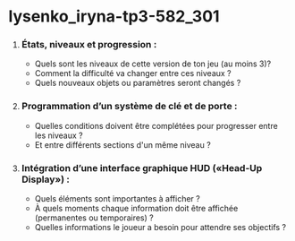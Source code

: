 # lysenko_iryna-tp3-582_301
<ol><li> <h3>États, niveaux et progression : </h3>
  <ul><li>Quels sont les niveaux de cette version de ton jeu (au moins 3)? </li>
    <li>Comment la difficulté va changer entre ces niveaux ? </li>
    <li>Quels nouveaux objets ou paramètres seront changés ?</li>
  </ul></li>
  
  <li><h3>Programmation d’un système de clé et de porte : </h3>
    <ul><li>Quelles conditions doivent être complétées pour progresser entre les niveaux ? </li>
      <li>Et entre différents sections d'un même niveau ?</li></ul></li>
<li><h3> Intégration d’une interface graphique HUD («Head-Up Display») : </h3>
    <ul><li>Quels éléments sont importantes à afficher ? </li>
      <li>À quels moments chaque information doit être affichée (permanentes ou temporaires) ?</li>
      <li>Quelles informations le joueur a besoin pour attendre ses objectifs ?</li></ul></li></ol>

